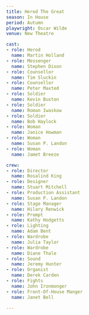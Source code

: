 ```yaml
---
title: Herod The Great
season: In House
period: Autumn
playwright: Oscar Wilde
venue: New Theatre

cast:
- role: Herod
  name: Martin Holland
- role: Messenger
  name: Stephen Dixon
- role: Counsellor
  name: Tim Sluckin
- role: Counsellor
  name: Peter Maxted
- role: Soldier
  name: Kevin Buxton
- role: Soldier
  name: Roman Iwaskow
- role: Soldier
  name: Bob Haylock
- role: Woman
  name: Janice Howman
- role: Woman
  name: Susan P. Landon
- role: Woman
  name: Jamet Breeze

crew:
- role: Director
  name: Rosalind King
- role: Designer
  name: Stuart Mitchell
- role: Production Assistant
  name: Susan P. Landon
- role: Stage Manager
  name: Hilary Renwick
- role: Prompt
  name: Kathy Hodgetts
- role: Lighting
  name: Adam Bent
- role: Wardrobe
  name: Julia Taylor
- role: Wardrobe
  name: Diane Thale
- role: Sound
  name: Jeremy Hunter
- role: Organist
  name: Derek Carden
- role: Fights
  name: John Ironmonger
- role: Front-Of-House Manger
  name: Janet Bell

---
```

